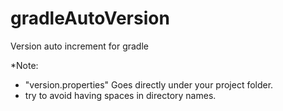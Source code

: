 # gradleAutoVersion
Version auto increment for gradle

*Note:
  * "version.properties" Goes directly under your project folder.
  *  try to avoid having spaces in directory names.
